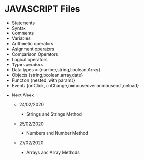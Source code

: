 # JAVASCRIPT Files

- Statements
- Syntax
- Comments
- Variables
- Arithmetic operators
- Asignment operators
- Comparison Operators
- Logical operators
- Type operators
- Data types = {number,string,boolean,Array}
- Objects {string,boolean,array,date}
- Function {nested, with params}
- Events {onClick, onChange,onmouseover,onmouseout,onload}

* Next Week
    * 24/02/2020
        - Strings and Strings Method

  

    * 25/02/2020
        - Numbers and Number Method
  

    * 27/02/2020
      - Arrays and Array Methods
